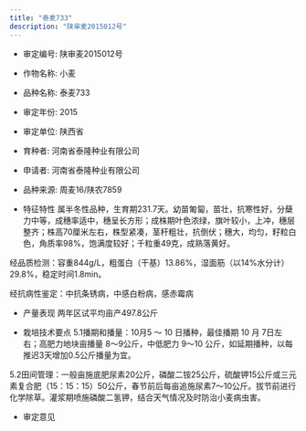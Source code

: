 ```yaml
---
title: "泰麦733"
description: "陕审麦2015012号"
---
```

* 审定编号:  陕审麦2015012号

*  作物名称:  小麦

*  品种名称:  泰麦733

*  审定年份:  2015

*  审定单位:  陕西省

* 育种者:  河南省泰隆种业有限公司

*  申请者:  河南省泰隆种业有限公司

*  品种来源:  周麦16/陕农7859

*  特征特性
属半冬性品种，生育期231.7天。幼苗匍匐，苗壮，抗寒性好，分蘖力中等，成穗率适中，穗呈长方形；成株期叶色浓绿，旗叶较小，上冲，穗层整齐；株高70厘米左右，株型紧凑，茎秆粗壮，抗倒伏；穗大，均匀，籽粒白色，角质率98%，饱满度较好；千粒重49克，成熟落黄好。
经品质检测：容重844g/L，粗蛋白（干基）13.86%，湿面筋（以14%水分计）29.8%，稳定时间1.8min。
经抗病性鉴定：中抗条锈病，中感白粉病，感赤霉病


*  产量表现
两年区试平均亩产497.8公斤

*  栽培技术要点
5.1播期和播量：10月5 ～ 10 日播种，最佳播期 10 月 7日左右；高肥力地块亩播量 8～9公斤，中低肥力 9～10 公斤，如延期播种，以每推迟3天增加0.5公斤播量为宜。
5.2田间管理：一般亩施底肥尿素20公斤，磷酸二铵25公斤，硫酸钾15公斤或三元素复合肥（15：15：15）50公斤，春节前后每亩追施尿素7～10公斤。拔节前进行化学除草。灌浆期喷施磷酸二氢钾，结合天气情况及时防治小麦病虫害。


*  审定意见

